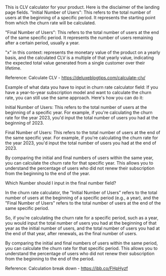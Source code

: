 This is CLV calculator for your product. 
Here is the disclaimer of the landing page fields.
"Initial Number of Users": This refers to the total number of users at the beginning of a specific period. It represents the starting point from which the churn rate will be calculated.

"Final Number of Users": This refers to the total number of users at the end of the same specific period. It represents the number of users remaining after a certain period, usually a year.

"x" in this context: represents the monetary value of the product on a yearly basis, and the calculated CLV is a multiple of that yearly value, indicating the expected total value generated from a single customer over their lifetime.

Reference: Calculate CLV - https://deluxeblogtips.com/calculate-clv/

Example of what data you have to input in churn rate calculator field: If you have a year-to-year subscription model and want to calculate the churn rate, you can still use the same approach. Here's how you can do it:

Initial Number of Users: This refers to the total number of users at the beginning of a specific year. For example, if you're calculating the churn rate for the year 2023, you'd input the total number of users you had at the beginning of 2023.

Final Number of Users: This refers to the total number of users at the end of the same specific year. For example, if you're calculating the churn rate for the year 2023, you'd input the total number of users you had at the end of 2023.

By comparing the initial and final numbers of users within the same year, you can calculate the churn rate for that specific year. This allows you to understand the percentage of users who did not renew their subscription from the beginning to the end of the year.


Which Number should I input in the final number field?


In the churn rate calculator, the "Initial Number of Users" refers to the total number of users at the beginning of a specific period (e.g., a year), and the "Final Number of Users" refers to the total number of users at the end of the same specific period.

So, if you're calculating the churn rate for a specific period, such as a year, you would input the total number of users you had at the beginning of that year as the initial number of users, and the total number of users you had at the end of that year, after renewals, as the final number of users.

By comparing the initial and final numbers of users within the same period, you can calculate the churn rate for that specific period. This allows you to understand the percentage of users who did not renew their subscription from the beginning to the end of the period.


Reference: Calculation break down - https://ibb.co/FHpHyzf
